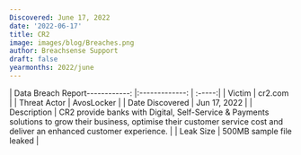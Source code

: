 ```yaml
---
Discovered: June 17, 2022
date: '2022-06-17'
title: CR2
image: images/blog/Breaches.png
author: Breachsense Support
draft: false
yearmonths: 2022/june
---
```


| Data Breach Report------------:     |:-------------:    | :-----:|
| Victim      | cr2.com      | 
| Threat Actor      | AvosLocker      | 
| Date Discovered      | Jun 17, 2022      | 
| Description      | CR2 provide banks with Digital, Self-Service & Payments solutions to grow their business, optimise their customer service cost and deliver an enhanced customer experience.        | 
| Leak Size      | 500MB sample file leaked      | 

